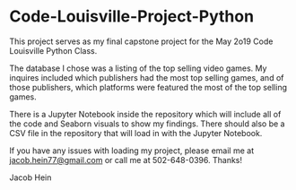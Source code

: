 # Code-Louisville-Project-Python

This project serves as my final capstone project for the May 2o19 Code Louisville Python Class.

The database I chose was a listing of the top selling video games. My inquires included which publishers had the most top selling games, and of those publishers, which platforms were featured the most of the top selling games.

There is a Jupyter Notebook inside the repository which will include all of the code and Seaborn visuals to show my findings. There should also be a CSV file in the repository that will load in with the Jupyter Notebook.

If you have any issues with loading my project, please email me at jacob.hein77@gmail.com or call me at 502-648-0396. Thanks!

Jacob Hein
